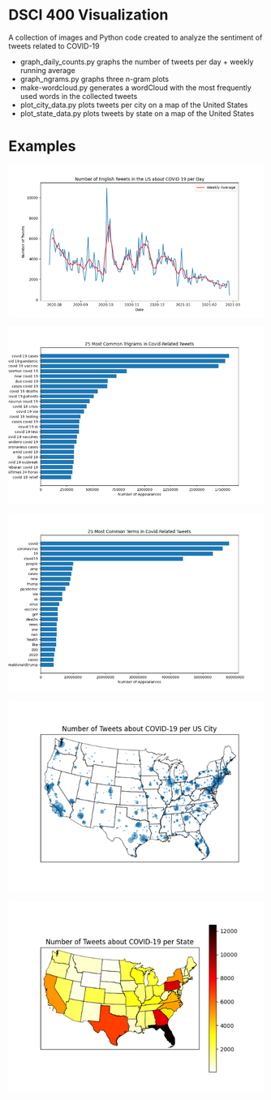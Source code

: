 # DSCI 400 Visualization

A collection of images and Python code created to analyze the sentiment of tweets related to COVID-19

- graph_daily_counts.py graphs the number of tweets per day + weekly running average
- graph_ngrams.py graphs three n-gram plots
- make-wordcloud.py generates a wordCloud with the most frequently used words in the collected tweets
- plot_city_data.py plots tweets per city on a map of the United States
- plot_state_data.py plots tweets by state on a map of the United States

# Examples 

![daily](daily_counts.png?raw=true)

![trigrams](trigrams.png?raw=true)

![terms](terms.png?raw=true)

![city](city_counts.png?raw=true)

![state](state_counts.png?raw=true)